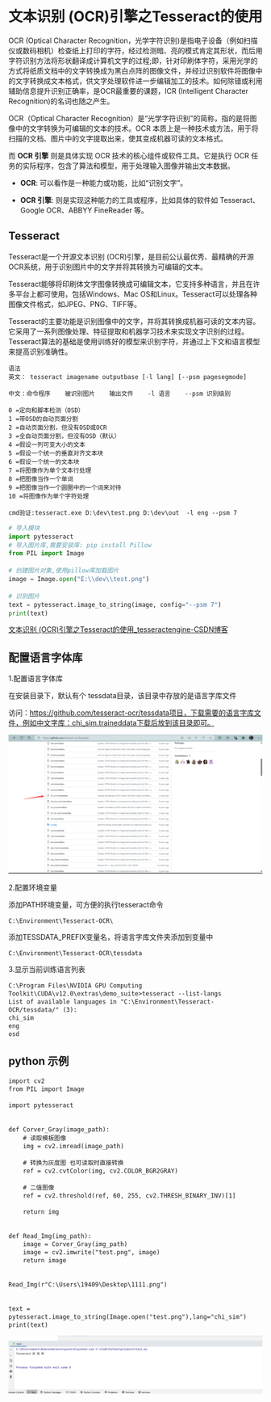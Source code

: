 # 文本识别 (OCR)引擎之Tesseract的使用

OCR (Optical Character Recognition，光学字符识别)是指电子设备（例如扫描仪或数码相机）检查纸上打印的字符，经过检测暗、亮的模式肯定其形状，而后用字符识别方法将形状翻译成计算机文字的过程;即，针对印刷体字符，采用光学的方式将纸质文档中的文字转换成为黑白点阵的图像文件，并经过识别软件将图像中的文字转换成文本格式，供文字处理软件进一步编辑加工的技术。如何除错或利用辅助信息提升识别正确率，是OCR最重要的课题，ICR (Intelligent Character Recognition)的名词也随之产生。

OCR（Optical Character Recognition）是“光学字符识别”的简称，指的是将图像中的文字转换为可编辑的文本的技术。OCR 本质上是一种技术或方法，用于将扫描的文档、图片中的文字提取出来，使其变成机器可读的文本格式。

而 **OCR 引擎** 则是具体实现 OCR 技术的核心组件或软件工具。它是执行 OCR 任务的实际程序，包含了算法和模型，用于处理输入图像并输出文本数据。

- **OCR**: 可以看作是一种能力或功能，比如“识别文字”。

- **OCR 引擎**: 则是实现这种能力的工具或程序，比如具体的软件如 Tesseract、Google OCR、ABBYY FineReader 等。

## Tesseract

Tesseract是一个开源文本识别 (OCR)引擎，是目前公认最优秀、最精确的开源OCR系统，用于识别图片中的文字并将其转换为可编辑的文本。

Tesseract能够将印刷体文字图像转换成可编辑文本，它支持多种语言，并且在许多平台上都可使用，包括Windows、Mac OS和Linux。Tesseract可以处理各种图像文件格式，如JPEG、PNG、TIFF等。

Tesseract的主要功能是识别图像中的文字，并将其转换成机器可读的文本内容。它采用了一系列图像处理、特征提取和机器学习技术来实现文字识别的过程。Tesseract算法的基础是使用训练好的模型来识别字符，并通过上下文和语言模型来提高识别准确性。

```
语法
英文： tesseract imagename outputbase [-l lang] [--psm pagesegmode]

中文：命令程序    被识别图片    输出文件    -l 语言    --psm 识别级别

0 =定向和脚本检测（OSD）
1 =带OSD的自动页面分割
2 =自动页面分割，但没有OSD或OCR
3 =全自动页面分割，但没有OSD（默认）
4 =假设一列可变大小的文本
5 =假设一个统一的垂直对齐文本块
6 =假设一个统一的文本块
7 =将图像作为单个文本行处理
8 =把图像当作一个单词
9 =把图像当作一个圆圈中的一个词来对待
10 =将图像作为单个字符处理

cmd验证:tesseract.exe D:\dev\test.png D:\dev\out  -l eng --psm 7
```

```python
# 导入模块
import pytesseract
# 导入图片库,需要安装库: pip install Pillow
from PIL import Image

# 创建图片对象,使用pillow库加载图片
image = Image.open("E:\\dev\\test.png")

# 识别图片
text = pytesseract.image_to_string(image, config="--psm 7")
print(text)
```

[文本识别 (OCR)引擎之Tesseract的使用_tesseractengine-CSDN博客](https://blog.csdn.net/qq_38628046/article/details/129062682)

## 配置语言字体库

1.配置语言字体库

在安装目录下，默认有个 tessdata目录，该目录中存放的是语言字库文件

访问：https://github.com/tesseract-ocr/tessdata项目，下载需要的语言字库文件，例如中文字库：chi_sim.traineddata下载后放到该目录即可。

![image-20240811192307337](../../Image/image-20240811192307337.png)

2.配置环境变量

添加PATH环境变量，可方便的执行tesseract命令

```
C:\Environment\Tesseract-OCR\
```

添加TESSDATA_PREFIX变量名，将语言字库文件夹添加到变量中

```
C:\Environment\Tesseract-OCR\tessdata
```

3.显示当前训练语言列表

```
C:\Program Files\NVIDIA GPU Computing Toolkit\CUDA\v12.0\extras\demo_suite>tesseract --list-langs
List of available languages in "C:\Environment\Tesseract-OCR/tessdata/" (3):
chi_sim
eng
osd
```

## python 示例

```
import cv2
from PIL import Image

import pytesseract


def Corver_Gray(image_path):
    # 读取模板图像
    img = cv2.imread(image_path)

    # 转换为灰度图 也可读取时直接转换
    ref = cv2.cvtColor(img, cv2.COLOR_BGR2GRAY)

    # 二值图像
    ref = cv2.threshold(ref, 60, 255, cv2.THRESH_BINARY_INV)[1]

    return img


def Read_Img(img_path):
    image = Corver_Gray(img_path)
    image = cv2.imwrite("test.png", image)
    return image


Read_Img(r"C:\Users\19409\Desktop\1111.png")


text = pytesseract.image_to_string(Image.open("test.png"),lang="chi_sim")
print(text)
```

![image-20240811192500916](../../Image/image-20240811192500916.png)
